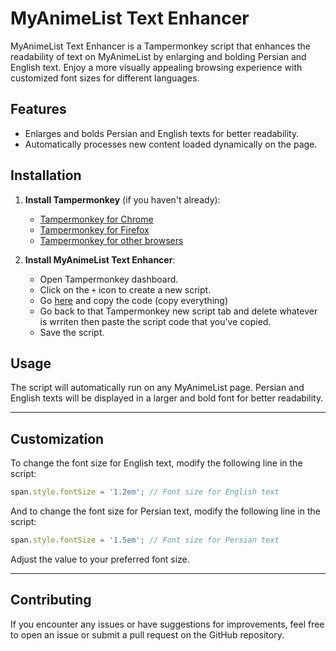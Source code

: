 # MyAnimeList Text Enhancer

MyAnimeList Text Enhancer is a Tampermonkey script that enhances the readability of text on MyAnimeList by enlarging and bolding Persian and English text. Enjoy a more visually appealing browsing experience with customized font sizes for different languages.

## Features

- Enlarges and bolds Persian and English texts for better readability.
- Automatically processes new content loaded dynamically on the page.

## Installation

1. **Install Tampermonkey** (if you haven't already):
   - [Tampermonkey for Chrome](https://chrome.google.com/webstore/detail/dhdgffkkebhmkfjojejmpbldmpobfkfo)
   - [Tampermonkey for Firefox](https://addons.mozilla.org/en-US/firefox/addon/tampermonkey/)
   - [Tampermonkey for other browsers](https://www.tampermonkey.net/)

2. **Install MyAnimeList Text Enhancer**:
   - Open Tampermonkey dashboard.
   - Click on the `+` icon to create a new script.
   - Go [here](https://raw.githubusercontent.com/Space-00/MyAnimeList-Text-Enhancer/main/MyAnimeList%20Text%20Enhancer.js) and copy the code (copy everything)
   - Go back to that Tampermonkey new script tab and delete whatever is wrriten then paste the script code that you've copied.
   - Save the script.

## Usage

The script will automatically run on any MyAnimeList page. Persian and English texts will be displayed in a larger and bold font for better readability.

_________________________________________________________________________________
## Customization

To change the font size for English text, modify the following line in the script:

```javascript
span.style.fontSize = '1.2em'; // Font size for English text
```

And to change the font size for Persian text, modify the following line in the script:

```javascript
span.style.fontSize = '1.5em'; // Font size for Persian text
```

Adjust the value to your preferred font size.
_________________________________________________________________________________


## Contributing

If you encounter any issues or have suggestions for improvements, feel free to open an issue or submit a pull request on the GitHub repository.
